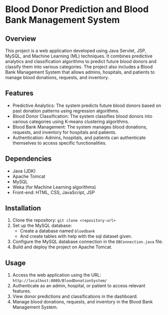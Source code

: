 # Blood Donor Prediction and Blood Bank Management System

## Overview
This project is a web application developed using Java Servlet, JSP, MySQL, and Machine Learning (ML) techniques. It combines predictive analytics and classification algorithms to predict future blood donors and classify them into various categories. The project also includes a Blood Bank Management System that allows admins, hospitals, and patients to manage blood donations, requests, and inventory.

## Features
- Predictive Analytics: The system predicts future blood donors based on past donation patterns using regression algorithms.
- Blood Donor Classification: The system classifies blood donors into various categories using K-means clustering algorithms.
- Blood Bank Management: The system manages blood donations, requests, and inventory for hospitals and patients.
- Authentication: Admins, hospitals, and patients can authenticate themselves to access specific functionalities.

## Dependencies
- Java (JDK)
- Apache Tomcat
- MySQL
- Weka (for Machine Learning algorithms)
- Front-end: HTML, CSS, JavaScript, JSP

## Installation
1. Clone the repository: `git clone <repository-url>`
2. Set up the MySQL database:
   - Create a database named `bloodbank`
   - And create tables with help with the sql dataset given.
3. Configure the MySQL database connection in the `DBConnection.java` file.
5. Build and deploy the project on Apache Tomcat.

## Usage
1. Access the web application using the URL: `http://localhost:8080/BloodDonationSystem/`
2. Authenticate as an admin, hospital, or patient to access relevant features.
3. View donor predictions and classifications in the dashboard.
4. Manage blood donations, requests, and inventory in the Blood Bank Management System.
